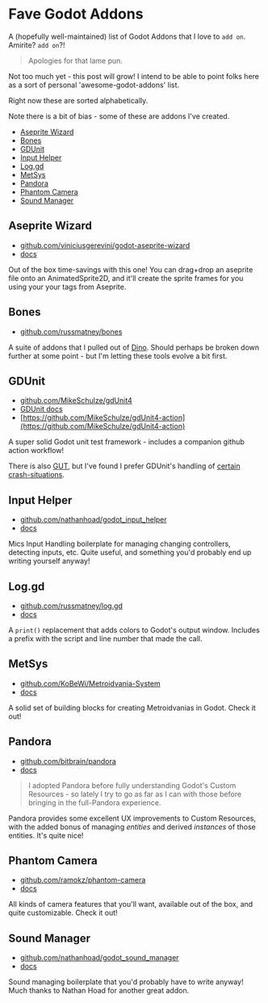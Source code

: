 # Fave Godot Addons

A (hopefully well-maintained) list of Godot Addons that I love to `add on`.
Amirite? `add on`?!

> Apologies for that lame pun.

Not too much yet - this post will grow! I intend to be able to point folks here
as a sort of personal 'awesome-godot-addons' list.

Right now these are sorted alphabetically.

Note there is a bit of bias - some of these are addons I've created.

- [Aseprite Wizard](#Aseprite-Wizard)
- [Bones](#Bones)
- [GDUnit](#GDUnit)
- [Input Helper](#Input-Helper)
- [Log.gd](#Loggd)
- [MetSys](#MetSys)
- [Pandora](#Pandora)
- [Phantom Camera](#Phantom-Camera)
- [Sound Manager](#Sound-Manager)

## Aseprite Wizard

- [github.com/viniciusgerevini/godot-aseprite-wizard](https://github.com/viniciusgerevini/godot-aseprite-wizard)
- [docs](https://thisisvini.com/aseprite-wizard/)

Out of the box time-savings with this one! You can drag+drop an aseprite file
onto an AnimatedSprite2D, and it'll create the sprite frames for you using your
your tags from Aseprite.

## Bones

- [github.com/russmatney/bones](https://github.com/russmatney/bones)

A suite of addons that I pulled out of
[Dino](https://github.com/russmatney/dino). Should perhaps be broken down
further at some point - but I'm letting these tools evolve a bit first.

## GDUnit

- [github.com/MikeSchulze/gdUnit4](https://github.com/MikeSchulze/gdUnit4)
- [GDUnit docs](https://mikeschulze.github.io/gdUnit4/)
- [https://github.com/MikeSchulze/gdUnit4-action](https://github.com/MikeSchulze/gdUnit4-action)

A super solid Godot unit test framework - includes a companion github action
workflow!

There is also [GUT](https://github.com/bitwes/gut), but I've found I prefer GDUnit's handling of [certain
crash-situations](https://github.com/bitwes/Gut/issues/362#issuecomment-1141272385).

## Input Helper

- [github.com/nathanhoad/godot_input_helper](https://github.com/nathanhoad/godot_input_helper)
- [docs](https://github.com/nathanhoad/godot_input_helper/tree/main/docs)

Mics Input Handling boilerplate for managing changing controllers, detecting
inputs, etc. Quite useful, and something you'd probably end up writing yourself
anyway!

## Log.gd

- [github.com/russmatney/log.gd](https://github.com/russmatney/log.gd)
- [docs](https://russmatney.github.io/log.gd)

A `print()` replacement that adds colors to Godot's output window. Includes a
prefix with the script and line number that made the call.

## MetSys

- [github.com/KoBeWi/Metroidvania-System](https://github.com/KoBeWi/Metroidvania-System)
- [docs](https://github.com/KoBeWi/Metroidvania-System/wiki)

A solid set of building blocks for creating Metroidvanias in Godot. Check it out!

## Pandora

- [github.com/bitbrain/pandora](https://github.com/bitbrain/pandora)
- [docs](https://bitbra.in/pandora/#/)

> I adopted Pandora before fully understanding Godot's Custom Resources - so
> lately I try to go as far as I can with those before bringing in the
> full-Pandora experience.

Pandora provides some excellent UX improvements to Custom Resources, with the
added bonus of managing _entities_ and derived _instances_ of those entities.
It's quite nice!

## Phantom Camera

- [github.com/ramokz/phantom-camera](https://github.com/ramokz/phantom-camera)
- [docs](https://phantom-camera.dev/)

All kinds of camera features that you'll want, available out of the box, and
quite customizable. Check it out!

## Sound Manager

- [github.com/nathanhoad/godot_sound_manager](https://github.com/nathanhoad/godot_sound_manager)
- [docs](https://github.com/nathanhoad/godot_sound_manager/tree/main/docs)

Sound managing boilerplate that you'd probably have to write anyway! Much thanks
to Nathan Hoad for another great addon.
